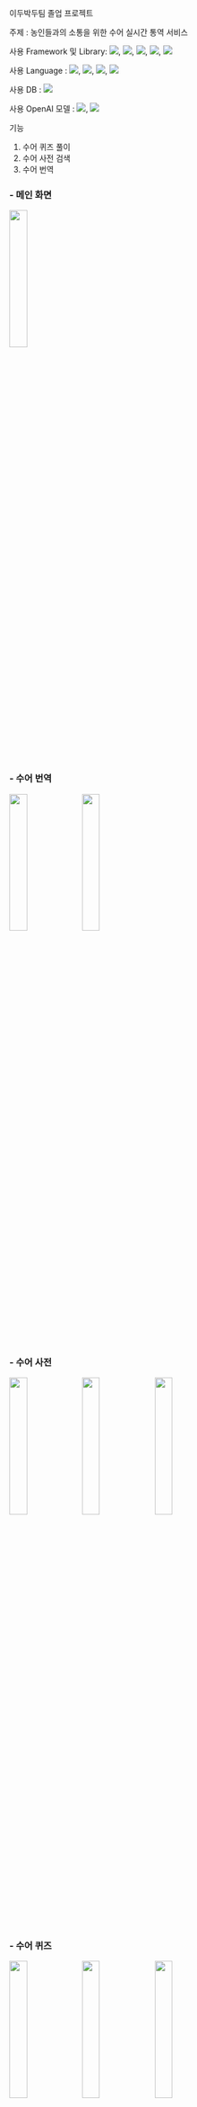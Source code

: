 이두박두팀 졸업 프로젝트

주제 : 농인들과의 소통을 위한 수어 실시간 통역 서비스

사용 Framework 및 Library: <img src="https://img.shields.io/badge/Spring Boot-3766AB?style=flat-square&logo=Spring Boot&logoColor=white"/>, <img src="https://img.shields.io/badge/Django-3766AB?style=flat-square&logo=Django&logoColor=white"/>, <img src="https://img.shields.io/badge/Mediapipe-3766AB?style=flat-square&logo=Mediapipe&logoColor=white"/>, <img src="https://img.shields.io/badge/OpenCV-3766AB?style=flat-square&logo=OpenCV&logoColor=white"/>, <img src="https://img.shields.io/badge/Tensorflow-3766AB?style=flat-square&logo=Tensorflow&logoColor=white"/>

사용 Language : <img src="https://img.shields.io/badge/Java-3766AB?style=flat-square&logo=Java&logoColor=white"/>, <img src="https://img.shields.io/badge/Python-3766AB?style=flat-square&logo=Python&logoColor=white"/>, <img src="https://img.shields.io/badge/HTML5-3766AB?style=flat-square&logo=HTML5&logoColor=white"/>, <img src="https://img.shields.io/badge/CSS-3766AB?style=flat-square&logo=CSS&logoColor=white"/>

사용 DB : <img src="https://img.shields.io/badge/MariaDB-3766AB?style=flat-square&logo=MariaDB&logoColor=white"/>

사용 OpenAI  모델 : <img src="https://img.shields.io/badge/gpt 3.5 turbo-3766AB?style=flat-square&logo=HTML&logoColor=white"/>, <img src="https://img.shields.io/badge/gpt 4o-3766AB?style=flat-square&logo=gpt-4o&logoColor=white"/>

기능
1. 수어 퀴즈 풀이
2. 수어 사전 검색
3. 수어 번역


### - 메인 화면
<img src="https://github.com/user-attachments/assets/e31e67bb-beef-48a9-a399-ae16a179d237" width="25%">

### - 수어 번역
<img src="https://github.com/user-attachments/assets/69bea2b1-64d3-4d20-881f-795c6291905d" width="25%"/>

<img src="https://github.com/user-attachments/assets/a65feaab-fdb6-4e59-839e-ad059a19eae9" width="25%">

### - 수어 사전
<img src="https://github.com/user-attachments/assets/354c372f-28bf-4774-9971-9d160d658d93" width="25%">

<img src="https://github.com/user-attachments/assets/d3cd409c-571c-4e31-9c68-20fe56ea0322" width="25%">

<img src="https://github.com/user-attachments/assets/717180f8-0733-4aba-a5bb-9381b1ab6b69" width="25%">

### - 수어 퀴즈
<img src="https://github.com/user-attachments/assets/c6dccbbc-387a-4042-b4b2-cba58569c575" width="25%"/>

<img src="https://github.com/user-attachments/assets/569b8f25-9718-4198-9cf2-487d6345024a" width="25%">

<img src="https://github.com/user-attachments/assets/6dbb683a-6c42-47b7-9fc1-4453ef20e3d8" width="25%">

